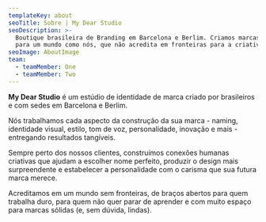```yaml
---
templateKey: about
seoTitle: Sobre | My Dear Studio
seoDescription: >-
  Boutique brasileira de Branding em Barcelona e Berlim. Criamos marcas feitas
  para um mundo como nós, que não acredita em fronteiras para a criatividade.
seoImage: AboutImage
team:
  - teamMember: One
  - teamMember: Two
---
```

**My Dear Studio** é um estúdio de identidade de marca criado por brasileiros e com sedes em Barcelona e Berlim.

Nós trabalhamos cada aspecto da construção da sua marca - naming, identidade visual, estilo, tom de voz, personalidade, inovação e mais - entregando resultados tangíveis.

Sempre perto dos nossos clientes, construímos conexões humanas criativas que ajudam a escolher nome perfeito, produzir o design mais surpreendente e estabelecer a personalidade com o carisma que sua futura marca merece.

Acreditamos em um mundo sem fronteiras, de braços abertos para quem trabalha duro, para quem não quer parar de aprender e com muito espaço para marcas sólidas (e, sem dúvida, lindas).
